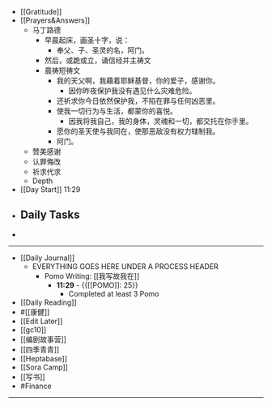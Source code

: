 - [[Gratitude]]
- [[Prayers&Answers]]
    - 马丁路德
        - 早晨起床，画圣十字，说：
            - 奉父、子、圣灵的名，阿门。
        - 然后，或跪或立，诵信经并主祷文
        - 晨祷短祷文
            - 我的天父啊，我藉着耶稣基督，你的爱子，感谢你。
                - 因你昨夜保护我没有遇见什么灾难危险。
            - 还祈求你今日依然保护我，不陷在罪与任何凶恶里。
            - 使我一切行为与生活，都蒙你的喜悦。
                - 因我将我自己，我的身体，灵魂和一切，都交托在你手里。
            - 愿你的圣天使与我同在，使那恶敌没有权力辖制我。
            - 阿门。
    - 赞美感谢
    - 认罪悔改
    - 祈求代求
    - Depth
- [[Day Start]] 11:29
- Daily Tasks
    - 
- 
- ---
- [[Daily Journal]] 
    - EVERYTHING GOES HERE UNDER A PROCESS HEADER
        - Pomo Writing: [[我写故我在]]
            - **11:29** - {{[[POMO]]: 25}}
                -  Completed at least 3 Pomo
- [[Daily Reading]]
- #[[康健]]
- [[Edit Later]]
- [[gc10]]
- [[编剧故事营]]
- [[四季青青]]
- [[Heptabase]]
- [[Sora Camp]]
- [[写书]]
- #Finance
- ---
